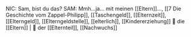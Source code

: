 NIC: Sam, bist du das?
SAM: Mmh…ja… mit meinen [[Eltern]]…, [[7 Die Geschichte vom Zappel-Philipp]], [[Taschengeld]], [[Elternzeit]], [[Elterngeld]], [[Elterngeldstelle]], [[elterlich]], [[Kindererziehung]]
🔴 die [[Eltern]] | 🔵 der [[Elternteil]], [[Nachwuchs]]